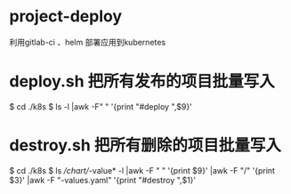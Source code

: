 # project-deploy
利用gitlab-ci 、helm 部署应用到kubernetes

# deploy.sh 把所有发布的项目批量写入
$ cd ./k8s
$ ls -l |awk -F" " '{print "#deploy ",$9}'

# destroy.sh 把所有删除的项目批量写入
$ cd ./k8s
$ ls */chart/*-value* -l |awk -F " " '{print $9}' |awk -F "/" '{print $3}' |awk -F "-values.yaml" '{print "#destroy ",$1}'
